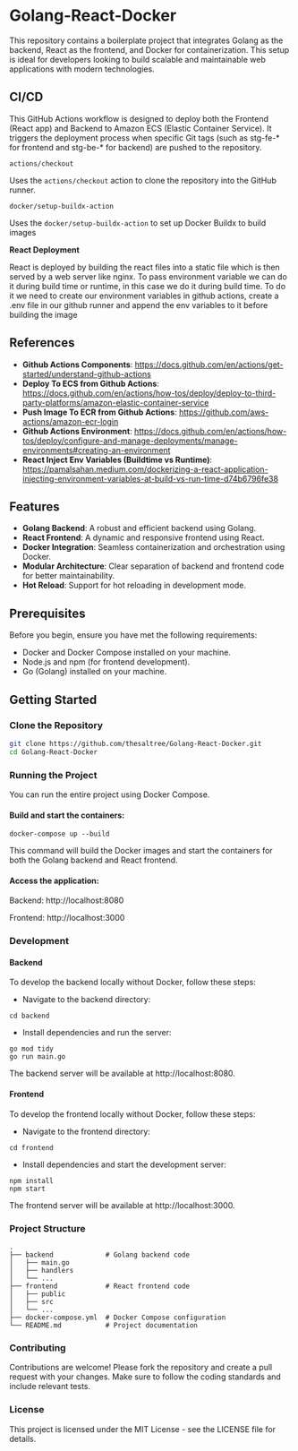 # Golang-React-Docker

This repository contains a boilerplate project that integrates Golang as the backend, React as the frontend, and Docker for containerization. This setup is ideal for developers looking to build scalable and maintainable web applications with modern technologies.

## CI/CD
This GitHub Actions workflow is designed to deploy both the Frontend (React app) and Backend to Amazon ECS (Elastic Container Service). It triggers the deployment process when specific Git tags (such as stg-fe-* for frontend and stg-be-* for backend) are pushed to the repository.

`actions/checkout`

Uses the `actions/checkout` action to clone the repository into the GitHub runner.

`docker/setup-buildx-action`

Uses the `docker/setup-buildx-action` to set up Docker Buildx to build images

**React Deployment**

React is deployed by building the react files into a static file which is then served by a web server like nginx. To pass environment variable we can do it during build time or runtime, in this case we do it during build time. To do it we need to create our environment variables in github actions, create a .env file in our github runner and append the env variables to it before building the image

## References

- **Github Actions Components**: https://docs.github.com/en/actions/get-started/understand-github-actions
- **Deploy To ECS from Github Actions**: https://docs.github.com/en/actions/how-tos/deploy/deploy-to-third-party-platforms/amazon-elastic-container-service
- **Push Image To ECR from Github Actions**: https://github.com/aws-actions/amazon-ecr-login
- **Github Actions Environment**: https://docs.github.com/en/actions/how-tos/deploy/configure-and-manage-deployments/manage-environments#creating-an-environment
- **React Inject Env Variables (Buildtime vs Runtime)**: https://pamalsahan.medium.com/dockerizing-a-react-application-injecting-environment-variables-at-build-vs-run-time-d74b6796fe38

## Features

- **Golang Backend**: A robust and efficient backend using Golang.
- **React Frontend**: A dynamic and responsive frontend using React.
- **Docker Integration**: Seamless containerization and orchestration using Docker.
- **Modular Architecture**: Clear separation of backend and frontend code for better maintainability.
- **Hot Reload**: Support for hot reloading in development mode.

## Prerequisites

Before you begin, ensure you have met the following requirements:

- Docker and Docker Compose installed on your machine.
- Node.js and npm (for frontend development).
- Go (Golang) installed on your machine.

## Getting Started

### Clone the Repository

```bash
git clone https://github.com/thesaltree/Golang-React-Docker.git
cd Golang-React-Docker
```

### Running the Project

You can run the entire project using Docker Compose.

#### Build and start the containers:

```
docker-compose up --build
```

This command will build the Docker images and start the containers for both the Golang backend and React frontend.

#### Access the application:

Backend: http://localhost:8080 

Frontend: http://localhost:3000

### Development

#### Backend

To develop the backend locally without Docker, follow these steps:

- Navigate to the backend directory:
```
cd backend
```
- Install dependencies and run the server:
```
go mod tidy
go run main.go
```
The backend server will be available at http://localhost:8080.

#### Frontend

To develop the frontend locally without Docker, follow these steps:

- Navigate to the frontend directory:
```
cd frontend
```
- Install dependencies and start the development server:
```
npm install
npm start
```
The frontend server will be available at http://localhost:3000.

### Project Structure

```
.
├── backend             # Golang backend code
│   ├── main.go
│   ├── handlers
│   └── ...
├── frontend            # React frontend code
│   ├── public
│   ├── src
│   └── ...
├── docker-compose.yml  # Docker Compose configuration
└── README.md           # Project documentation
```

### Contributing
Contributions are welcome! Please fork the repository and create a pull request with your changes. Make sure to follow the coding standards and include relevant tests.

### License
This project is licensed under the MIT License - see the LICENSE file for details.


